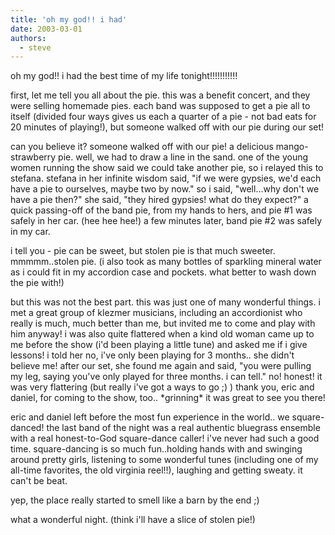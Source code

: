 ```yaml
---
title: 'oh my god!! i had'
date: 2003-03-01
authors:
  - steve
---
```


oh my god!! i had the best time of my life tonight!!!!!!!!!!!

first, let me tell you all about the pie. this was a benefit concert, and they were selling homemade pies. each band was supposed to get a pie all to itself (divided four ways gives us each a quarter of a pie - not bad eats for 20 minutes of playing!), but someone walked off with our pie during our set!

can you believe it? someone walked off with our pie! a delicious mango-strawberry pie. well, we had to draw a line in the sand. one of the young women running the show said we could take another pie, so i relayed this to stefana. stefana in her infinite wisdom said, "if we were gypsies, we'd each have a pie to ourselves, maybe two by now." so i said, "well...why don't we have a pie then?" she said, "they hired gypsies! what do they expect?" a quick passing-off of the band pie, from my hands to hers, and pie #1 was safely in her car. (hee hee hee!) a few minutes later, band pie #2 was safely in my car.

i tell you - pie can be sweet, but stolen pie is that much sweeter. mmmmm..stolen pie. (i also took as many bottles of sparkling mineral water as i could fit in my accordion case and pockets. what better to wash down the pie with!)

but this was not the best part. this was just one of many wonderful things. i met a great group of klezmer musicians, including an accordionist who really is much, much better than me, but invited me to come and play with him anyway! i was also quite flattered when a kind old woman came up to me before the show (i'd been playing a little tune) and asked me if i give lessons! i told her no, i've only been playing for 3 months.. she didn't believe me! after our set, she found me again and said, "you were pulling my leg, saying you've only played for three months. i can tell." no! honest! it was very flattering (but really i've got a ways to go ;) ) thank you, eric and daniel, for coming to the show, too.. \*grinning\* it was great to see you there!

eric and daniel left before the most fun experience in the world.. we square-danced! the last band of the night was a real authentic bluegrass ensemble with a real honest-to-God square-dance caller! i've never had such a good time. square-dancing is so much fun..holding hands with and swinging around pretty girls, listening to some wonderful tunes (including one of my all-time favorites, the old virginia reel!!), laughing and getting sweaty. it can't be beat.

yep, the place really started to smell like a barn by the end ;)

what a wonderful night. (think i'll have a slice of stolen pie!)
